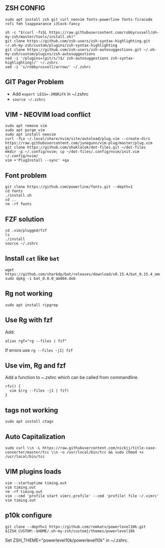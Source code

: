 ## ZSH CONFIG
```
sudo apt install zsh git curl neovim fonts-powerline fonts-firacode rofi feh lxappearance i3lock-fancy

sh -c "$(curl -fsSL https://raw.githubusercontent.com/robbyrussell/oh-my-zsh/master/tools/install.sh)"
git clone https://github.com/zsh-users/zsh-syntax-highlighting.git ~/.oh-my-zsh/custom/plugins/zsh-syntax-highlighting
git clone https://github.com/zsh-users/zsh-autosuggestions.git ~/.oh-my-zsh/custom/plugins/zsh-autosuggestions
sed -i '/plugins=(git/s/)$/ zsh-autosuggestions zsh-syntax-highlighting)/' ~/.zshrc
sed -i 's/robbyrussell/arrow/' ~/.zshrc
```
## GIT Pager Problem
- Add ```export LESS=-JMQRiFX``` in ~/.zshrc
- ```source ~/.zshrc```
## VIM - NEOVIM load conflict
```
sudo apt remove vim
sudo apt purge vim
sudo apt install neovim
curl -fLo ~/.local/share/nvim/site/autoload/plug.vim --create-dirs https://raw.githubusercontent.com/junegunn/vim-plug/master/plug.vim
git clone https://github.com/shuklalok/dot-files.git ~/dot-files
mkdir -p ~/.config/nvim; cp ~/dot-files/.config/nvim/init.vim ~/.config/nvim/
vim +'PlugInstall --sync' +qa
```
## Font problem
```
git clone https://github.com/powerline/fonts.git --depth=1
cd fonts
./install.sh
cd ..
rm -rf fonts
```
## FZF solution
```
cd .vim/plugged/fzf
ls
./install
source ~/.zshrc
```
## Install ```cat``` like ```bat```
```
wget https://github.com/sharkdp/bat/releases/download/v0.15.4/bat_0.15.4_amd64.deb
sudo dpkg -i bat_0.8.0_amd64.deb
```
## Rg not working
```sudo apt install ripgrep```
## Use Rg with fzf
Add:
```
alias rgf="rg --files | fzf"
```
If errors use ```rg --files -j1| fzf```
## Use vim, Rg and fzf
Add a function to ~.zshrc which can be called from commandline.
```
rfv() {
  vim $(rg --files -j1 | fzf)
}
```
## tags not working
```sudo apt install ctags```
## Auto Capitalization
```
sudo curl \\n -L https://raw.githubusercontent.com/nickjj/title-case-converter/master/tcc \\n -o /usr/local/bin/tcc && sudo chmod +x /usr/local/bin/tcc
```
## VIM plugins loads
```
vim --startuptime timing.out
vim timing.out
rm -rf timing.out
vim --cmd 'profile start vimrc.profile' --cmd 'profile! file ~/.vimrc'
vim timing.out
```

## p10k configure
```git clone --depth=1 https://github.com/romkatv/powerlevel10k.git ${ZSH_CUSTOM:-$HOME/.oh-my-zsh/custom}/themes/powerlevel10k```

Set ZSH_THEME="powerlevel10k/powerlevel10k" in ~/.zshrc.

